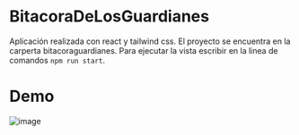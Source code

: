 # BitacoraDeLosGuardianes
Aplicación realizada con react y tailwind css. El proyecto se encuentra en la carperta bitacoraguardianes. Para ejecutar la vista escribir en la linea de comandos `npm run start`.

# Demo
![image](https://user-images.githubusercontent.com/55964899/204451947-f3c1b090-359e-4fec-b918-15146f7b85a9.png)

